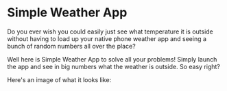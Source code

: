 # Simple Weather App
Do you ever wish you could easily just see what temperature it is outside without having to load up your native phone weather app and seeing a bunch of random numbers all over the place?

Well here is Simple Weather App to solve all your problems! Simply launch the app and see in big numbers what the weather is outside. So easy right?

Here's an image of what it looks like:

